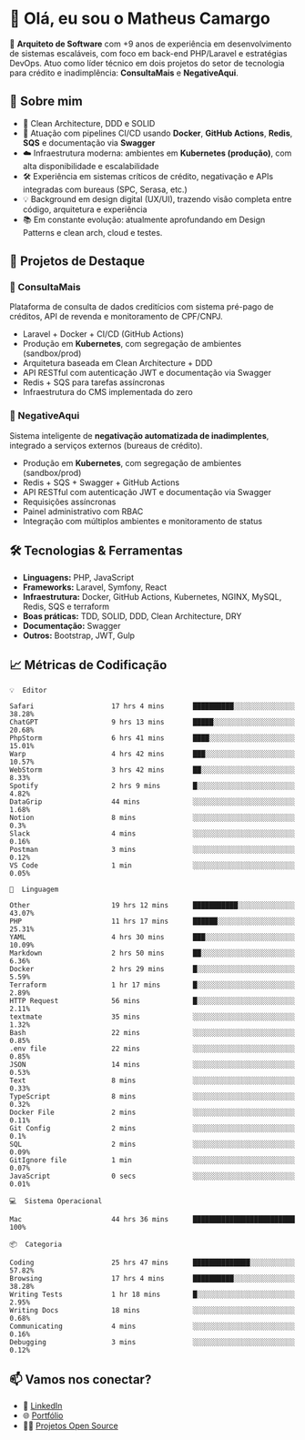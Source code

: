 # 👋 Olá, eu sou o Matheus Camargo

🎯 **Arquiteto de Software** com +9 anos de experiência em desenvolvimento de sistemas escaláveis, com foco em back-end PHP/Laravel e estratégias DevOps. Atuo como líder técnico em dois projetos do setor de tecnologia para crédito e inadimplência: **ConsultaMais** e **NegativeAqui**.

## 🧠 Sobre mim

- 🚀 Clean Architecture, DDD e SOLID
- 🔁 Atuação com pipelines CI/CD usando **Docker**, **GitHub Actions**, **Redis**, **SQS** e documentação via **Swagger**
- ☁️ Infraestrutura moderna: ambientes em **Kubernetes (produção)**, com alta disponibilidade e escalabilidade
- 🛠️ Experiência em sistemas críticos de crédito, negativação e APIs integradas com bureaus (SPC, Serasa, etc.)
- 💡 Background em design digital (UX/UI), trazendo visão completa entre código, arquitetura e experiência
- 📚 Em constante evolução: atualmente aprofundando em Design Patterns e clean arch, cloud e testes.

## 🚧 Projetos de Destaque

### 🔹 ConsultaMais
Plataforma de consulta de dados creditícios com sistema pré-pago de créditos, API de revenda e monitoramento de CPF/CNPJ.

- Laravel + Docker + CI/CD (GitHub Actions)
- Produção em **Kubernetes**, com segregação de ambientes (sandbox/prod)
- Arquitetura baseada em Clean Architecture + DDD
- API RESTful com autenticação JWT e documentação via Swagger
- Redis + SQS para tarefas assíncronas
- Infraestrutura do CMS implementada do zero

### 🔹 NegativeAqui
Sistema inteligente de **negativação automatizada de inadimplentes**, integrado a serviços externos (bureaus de crédito).

- Produção em **Kubernetes**, com segregação de ambientes (sandbox/prod)
- Redis + SQS + Swagger + GitHub Actions
- API RESTful com autenticação JWT e documentação via Swagger
- Requisições assíncronas
- Painel administrativo com RBAC
- Integração com múltiplos ambientes e monitoramento de status

## 🛠️ Tecnologias & Ferramentas

- **Linguagens:** PHP, JavaScript
- **Frameworks:** Laravel, Symfony, React
- **Infraestrutura:** Docker, GitHub Actions, Kubernetes, NGINX, MySQL, Redis, SQS e terraform
- **Boas práticas:** TDD, SOLID, DDD, Clean Architecture, DRY
- **Documentação:** Swagger
- **Outros:** Bootstrap, JWT, Gulp

## 📈 Métricas de Codificação

```text
💡  Editor

Safari                   17 hrs 4 mins       ██████████░░░░░░░░░░░░░░░     38.28%
ChatGPT                  9 hrs 13 mins       █████░░░░░░░░░░░░░░░░░░░░     20.68%
PhpStorm                 6 hrs 41 mins       ████░░░░░░░░░░░░░░░░░░░░░     15.01%
Warp                     4 hrs 42 mins       ███░░░░░░░░░░░░░░░░░░░░░░     10.57%
WebStorm                 3 hrs 42 mins       ██░░░░░░░░░░░░░░░░░░░░░░░      8.33%
Spotify                  2 hrs 9 mins        █░░░░░░░░░░░░░░░░░░░░░░░░      4.82%
DataGrip                 44 mins             ░░░░░░░░░░░░░░░░░░░░░░░░░      1.68%
Notion                   8 mins              ░░░░░░░░░░░░░░░░░░░░░░░░░       0.3%
Slack                    4 mins              ░░░░░░░░░░░░░░░░░░░░░░░░░      0.16%
Postman                  3 mins              ░░░░░░░░░░░░░░░░░░░░░░░░░      0.12%
VS Code                  1 min               ░░░░░░░░░░░░░░░░░░░░░░░░░      0.05%
```
```text
💬  Linguagem

Other                    19 hrs 12 mins      ███████████░░░░░░░░░░░░░░     43.07%
PHP                      11 hrs 17 mins      ██████░░░░░░░░░░░░░░░░░░░     25.31%
YAML                     4 hrs 30 mins       ███░░░░░░░░░░░░░░░░░░░░░░     10.09%
Markdown                 2 hrs 50 mins       ██░░░░░░░░░░░░░░░░░░░░░░░      6.36%
Docker                   2 hrs 29 mins       █░░░░░░░░░░░░░░░░░░░░░░░░      5.59%
Terraform                1 hr 17 mins        █░░░░░░░░░░░░░░░░░░░░░░░░      2.89%
HTTP Request             56 mins             █░░░░░░░░░░░░░░░░░░░░░░░░      2.11%
textmate                 35 mins             ░░░░░░░░░░░░░░░░░░░░░░░░░      1.32%
Bash                     22 mins             ░░░░░░░░░░░░░░░░░░░░░░░░░      0.85%
.env file                22 mins             ░░░░░░░░░░░░░░░░░░░░░░░░░      0.85%
JSON                     14 mins             ░░░░░░░░░░░░░░░░░░░░░░░░░      0.53%
Text                     8 mins              ░░░░░░░░░░░░░░░░░░░░░░░░░      0.33%
TypeScript               8 mins              ░░░░░░░░░░░░░░░░░░░░░░░░░      0.32%
Docker File              2 mins              ░░░░░░░░░░░░░░░░░░░░░░░░░      0.11%
Git Config               2 mins              ░░░░░░░░░░░░░░░░░░░░░░░░░       0.1%
SQL                      2 mins              ░░░░░░░░░░░░░░░░░░░░░░░░░      0.09%
GitIgnore file           1 min               ░░░░░░░░░░░░░░░░░░░░░░░░░      0.07%
JavaScript               0 secs              ░░░░░░░░░░░░░░░░░░░░░░░░░      0.01%
```
```text
💻  Sistema Operacional

Mac                      44 hrs 36 mins      █████████████████████████       100%
```
```text
📦  Categoria

Coding                   25 hrs 47 mins      ██████████████░░░░░░░░░░░     57.82%
Browsing                 17 hrs 4 mins       ██████████░░░░░░░░░░░░░░░     38.28%
Writing Tests            1 hr 18 mins        █░░░░░░░░░░░░░░░░░░░░░░░░      2.95%
Writing Docs             18 mins             ░░░░░░░░░░░░░░░░░░░░░░░░░      0.68%
Communicating            4 mins              ░░░░░░░░░░░░░░░░░░░░░░░░░      0.16%
Debugging                3 mins              ░░░░░░░░░░░░░░░░░░░░░░░░░      0.12%
```

## 📫 Vamos nos conectar?

- 💼 [LinkedIn](https://www.linkedin.com/in/matheuscamargoxavier)
- 🌐 [Portfólio](https://matheuscamargo.co)
- 🧑‍💻 [Projetos Open Source](https://github.com/bymatheus)
